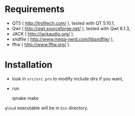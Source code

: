 # Requirements

* QT5 ( http://trolltech.com/ ), tested with QT 5.10.1,
* Qwt ( http://qwt.sourceforge.net/ ), tested with Qwt 6.1.3,
* JACK ( http://jackaudio.org/ ),
* sndfile ( http://www.mega-nerd.com/libsndfile/ ),
* fftw ( http://www.fftw.org/ ).


# Installation

* look in `src/src.pro` to modify include dirs if you want,
* run

    qmake
    make

`qloud` executable will be in `bin` directory.
